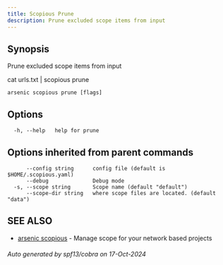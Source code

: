 ```yaml
---
title: Scopious Prune
description: Prune excluded scope items from input
---
```


## Synopsis

Prune excluded scope items from input

cat urls.txt | scopious prune


```
arsenic scopious prune [flags]
```

## Options

```
  -h, --help   help for prune
```

## Options inherited from parent commands

```
      --config string      config file (default is $HOME/.scopious.yaml)
      --debug              Debug mode
  -s, --scope string       Scope name (default "default")
      --scope-dir string   where scope files are located. (default "data")
```

## SEE ALSO

* [arsenic scopious](arsenic_scopious.md)	 - Manage scope for your network based projects

###### Auto generated by spf13/cobra on 17-Oct-2024
